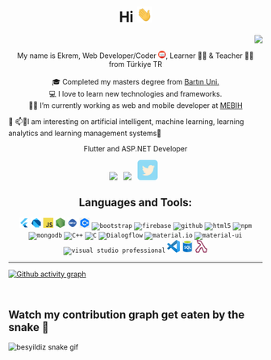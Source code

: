 <h1 align="center">Hi <img height="30" src="https://raw.githubusercontent.com/ABSphreak/ABSphreak/master/gifs/Hi.gif" width="30px">  </h1>
<img align="right" src="https://visitor-badge.laobi.icu/badge?page_id=besyildiz">


<br>
<p align="center">
  My name is Ekrem, Web Developer/Coder  <img alt="coder" title="coder" height="15" src="https://raw.githubusercontent.com/besyildiz/besyildiz/main/.github/harici/coder.png">,  Learner 👨‍💻 &  Teacher 🦸‍♂️ from Türkiye TR
  <br>
  <br>
  🎓 Completed my masters degree from <a href="https://www..bartin.edu.tr/"> Bartın Uni.</a>
  <br>
  💻 I love to learn new technologies and frameworks.
  <br>
  🧑‍💼 I’m currently working as web and mobile developer at <a href="http://www.mebih.com/"> MEBIH </a>
  <br>
  
  🌱 📫💬I am interesting on artificial intelligent, machine learning, learning analytics and learning management systems🔭
  <br>
</p>




<p align="center">Flutter and ASP.NET Developer</p>

<p align='center'> 
  <a href="https://www.instagram.com/egulcu/"><img height="40" src="https://upload.wikimedia.org/wikipedia/commons/thumb/e/e7/Instagram_logo_2016.svg/768px-Instagram_logo_2016.svg.png"></a>&nbsp;&nbsp;
  <a href="https://www.linkedin.com/in/mehterli/"><img height="40" src="https://www.vectorico.com/wp-content/uploads/2018/02/LinkedIn-Icon-squircle.png"></a>&nbsp;&nbsp;  <a href="https://www.twitter.com/egulcu/"><img height="40" src="https://raw.githubusercontent.com/besyildiz/besyildiz/main/.github/harici/twitter.png"></a>&nbsp;&nbsp;
</p>

<h2 align="center">Languages and Tools:</h2>
<p align='center'>
<code><img alt="Flutter" title="Flutter" height="20" src="https://raw.githubusercontent.com/github/explore/80688e429a7d4ef2fca1e82350fe8e3517d3494d/topics/flutter/flutter.png"></code>
<code><img alt="dart" title="dart" height="20" src="https://raw.githubusercontent.com/github/explore/80688e429a7d4ef2fca1e82350fe8e3517d3494d/topics/dart/dart.png"></code>
<code><img alt="javascript" title="javascript" height="20" src="https://raw.githubusercontent.com/github/explore/80688e429a7d4ef2fca1e82350fe8e3517d3494d/topics/javascript/javascript.png"></code>
<code><img alt="nodejs" title="nodejs" height="20" src="https://raw.githubusercontent.com/github/explore/80688e429a7d4ef2fca1e82350fe8e3517d3494d/topics/nodejs/nodejs.png"></code>
<code><img alt="asp.net" title="asp.net" height="20" src="https://github.com/besyildiz/besyildiz/blob/main/.github/harici/asp_net.png"></code>
 <code><img alt="C#" title="C#" height="20" src="https://github.com/besyildiz/besyildiz/blob/main/.github/harici/c__.png"></code>
<code><img alt="bootstrap" title="bootstrap" height="20" src="https://raw.githubusercontent.com/tkswann2/tech-logos/master/bootstrap.png"></code>
<code><img alt="firebase" title="firebase" height="20" src="https://github.com/tkswann2/tech-logos/blob/master/firebase.png?raw=true"></code>
<code><img alt="github" title="github" height="20" src="https://github.com/tkswann2/tech-logos/blob/master/github.png?raw=true"></code>
<code><img alt="html5" title="html5" height="20" src="https://github.com/tkswann2/tech-logos/blob/master/html5.png?raw=true"></code>
<code><img alt="npm" title="npm" height="20" src="https://github.com/tkswann2/tech-logos/blob/master/npm.png?raw=true"></code>
<code><img alt="mongodb" title="mongodb" height="20" src="https://raw.githubusercontent.com/mongodb-js/leaf/master/dist/mongodb-leaf_128x128.png"></code>
<code><img alt="C++" title="C++" height="20" src="https://user-images.githubusercontent.com/11183158/43805223-f23c1250-9a6c-11e8-9677-a45e08df2d7c.png"></code>
<code><img alt="C" title="C" height="20" src="https://camo.githubusercontent.com/6cc41155e58a4eebe7353d524da5ebb0de7aaf4fd4ad45fb9a433c8b41d38c16/68747470733a2f2f747365332e6d6d2e62696e672e6e65742f74683f69643d4f49502e7276756a594b4f546d2d2d5654334b545a775633786748614861267069643d417069"></code>
<code><img alt="Dialogflow" title="Dialogflow" height="20" src="https://camo.githubusercontent.com/d1760f34eedae70adfda61e72305cb0ef56fad2b2fa8511080744771a6204d26/68747470733a2f2f7374617469632e6469616c6f67666c6f772e636f6d2f636f6d6d6f6e2f66617669636f6e2e706e67"></code>
<code><img alt="material.io" title="material.io" height="20" src="https://34epjf3lzxqsddc2k3n1oj77-wpengine.netdna-ssl.com/wp-content/uploads/2016/12/material.io-icon.png"></code>
<code><img alt="material-ui" title="material-ui" height="25" src="https://mui.com/static/logo.svg"></code>
  <code><img alt="visual studio professional" title="visual studio professional" height="25" src="https://raw.githubusercontent.com/besyildiz/besyildiz/main/.github/harici/vsp.ico"></code>
   <code><img alt="visual studio code" title="visual studio code" height="25" src="https://raw.githubusercontent.com/besyildiz/besyildiz/main/.github/harici/vsc.png"></code>
    <code><img alt="sql" title="sql" height="25" src="https://raw.githubusercontent.com/besyildiz/besyildiz/main/.github/harici/sql.png"></code>
    <code><img alt="linq" title="linq" height="25" src="https://raw.githubusercontent.com/besyildiz/besyildiz/main/.github/harici/linq.png"></code>
  
  
  
<hr>

[![Github activity graph](https://activity-graph.herokuapp.com/graph?username=besyildiz&theme=react-dark&hide_border=true&color=BDDFFF&line=6E93B5&point=BDDFFF)](https://github.com/besyildiz)


<br/>

## Watch my contribution graph get eaten by the snake 🐍

<!-- refer this: https://dev.to/mishmanners/how-to-enable-github-actions-on-your-profile-readme-for-a-contribution-graph-4l66 -->
![besyildiz snake gif](https://github.com/besyildiz/besyildiz/blob/output/github-contribution-grid-snake.svg)   
 
